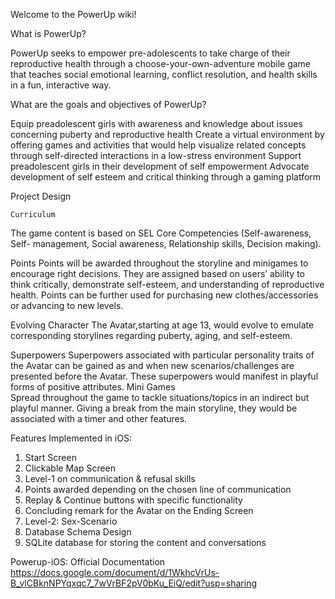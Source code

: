 Welcome to the PowerUp wiki!

What is PowerUp?

PowerUp seeks to empower pre-adolescents to take charge of their reproductive health through a choose-your-own-adventure mobile game that teaches social emotional learning, conflict resolution, and health skills in a fun, interactive way.

What are the goals and objectives of PowerUp?

Equip preadolescent girls with awareness and knowledge about issues concerning puberty and reproductive health
Create a virtual environment by offering games and activities that would help visualize related concepts through self-directed	interactions in a low-stress environment 
Support preadolescent girls in their development of self empowerment
Advocate development of self esteem and critical thinking through a gaming platform

Project Design
 
	Curriculum
The game content is based on SEL Core Competencies (Self-awareness, Self- management, Social awareness, Relationship skills, Decision making).

Points
Points will be awarded throughout the storyline 	and minigames to encourage right decisions. They are assigned based on users’ ability to think critically, demonstrate self-esteem, and understanding of reproductive health. Points can be further used for purchasing new clothes/accessories or advancing to new levels.

Evolving Character 
The Avatar,starting at age 13, would evolve to emulate corresponding storylines regarding puberty, aging, and self-esteem. 

Superpowers
Superpowers associated with particular personality traits of the Avatar can be gained as and when new scenarios/challenges are presented before the Avatar. These superpowers would manifest in playful forms of positive attributes.
Mini Games 			
Spread throughout the game to tackle situations/topics in an indirect but playful manner. Giving a break from the main storyline, they would be associated with a timer and other features.

			
Features Implemented in iOS:

1. Start Screen
2. Clickable Map Screen
3. Level-1 on communication & refusal skills
4. Points awarded depending on the chosen line of communication
5. Replay & Continue buttons with specific functionality
6. Concluding remark for the Avatar on the Ending Screen 
7. Level-2: Sex-Scenario
8. Database Schema Design 
9. SQLite database for storing the content and conversations
	 	

Powerup-iOS: Official Documentation
https://docs.google.com/document/d/1WkhcVrUs-B_vlCBknNPYqxqc7_7wVrBF2pV0bKu_EiQ/edit?usp=sharing
		


				
			
		
		
				
			
		





